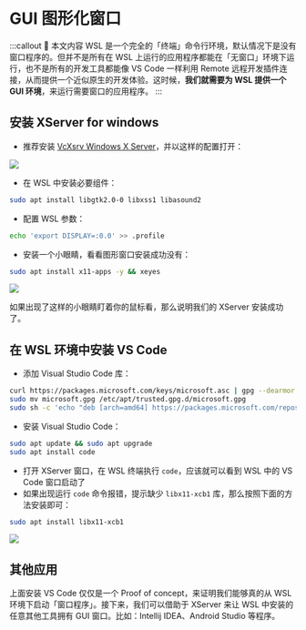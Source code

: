 # GUI 图形化窗口

<!-- <div align="center"><img src="https://i.loli.net/2018/10/17/5bc6e46095239.png" alt="GUI" width="20%"/></div> -->

:::callout 🍋 本文内容
WSL 是一个完全的「终端」命令行环境，默认情况下是没有窗口程序的。但并不是所有在 WSL 上运行的应用程序都能在「无窗口」环境下运行，也不是所有的开发工具都能像 VS Code 一样利用 Remote 远程开发插件连接，从而提供一个近似原生的开发体验。这时候，**我们就需要为 WSL 提供一个 GUI 环境**，来运行需要窗口的应用程序。
:::

## 安装 XServer for windows

- 推荐安装 [VcXsrv Windows X Server](https://sourceforge.net/projects/vcxsrv/)，并以这样的配置打开：

![](https://i.loli.net/2018/10/01/5bb1c9d292ce0.jpg)

- 在 WSL 中安装必要组件：

```bash
sudo apt install libgtk2.0-0 libxss1 libasound2
```

- 配置 WSL 参数：

```bash
echo 'export DISPLAY=:0.0' >> .profile
```

- 安装一个小眼睛，看看图形窗口安装成功没有：

```bash
sudo apt install x11-apps -y && xeyes
```

![](https://i.loli.net/2018/10/01/5bb1cc9565f02.png)

如果出现了这样的小眼睛盯着你的鼠标看，那么说明我们的 XServer 安装成功了。

## 在 WSL 环境中安装 VS Code

- 添加 Visual Studio Code 库：

```bash
curl https://packages.microsoft.com/keys/microsoft.asc | gpg --dearmor > microsoft.gpg
sudo mv microsoft.gpg /etc/apt/trusted.gpg.d/microsoft.gpg
sudo sh -c 'echo "deb [arch=amd64] https://packages.microsoft.com/repos/vscode stable main" > /etc/apt/sources.list.d/vscode.list'
```

- 安装 Visual Studio Code：

```bash
sudo apt update && sudo apt upgrade
sudo apt install code
```

- 打开 XServer 窗口，在 WSL 终端执行 `code`，应该就可以看到 WSL 中的 VS Code 窗口启动了
- 如果出现运行 `code` 命令报错，提示缺少 `libx11-xcb1` 库，那么按照下面的方法安装即可：

```bash
sudo apt install libx11-xcb1
```

![](https://i.loli.net/2020/01/06/inUPZt7eWjxYNAX.png)

## 其他应用

上面安装 VS Code 仅仅是一个 Proof of concept，来证明我们能够真的从 WSL 环境下启动「窗口程序」。接下来，我们可以借助于 XServer 来让 WSL 中安装的任意其他工具拥有 GUI 窗口。比如：Intellij IDEA、Android Studio 等程序。
